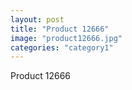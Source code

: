 ```yaml
---
layout: post
title: "Product 12666"
image: "product12666.jpg"
categories: "category1"
---
```

Product 12666
